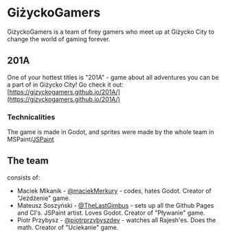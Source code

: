 # GiżyckoGamers

GiżyckoGamers is a team of firey gamers who meet up at Giżycko City to change the world of gaming forever.

## 201A

One of your hottest titles is "201A" - game about all adventures you can be a part of in Giżycko City! Go check it out: [https://gizyckogamers.github.io/201A/](https://gizyckogamers.github.io/201A/)

### Technicalities

The game is made in Godot, and sprites were made by the whole team in MSPaint/[JSPaint](https://jspaint.app/)

## The team

consists of:
- Maciek Mikanik - [@maciekMerkury](https://github.com/maciekMerkury/) - codes, hates Godot. Creator of "Jeżdżenie" game.
- Mateusz Soszyński - [@TheLastGimbus](https://github.com/maciekMerkury/TheLastGimbus/) - sets up all the Github Pages and CI's. JSPaint artist. Loves Godot. Creator of "Pływanie" game.
- Piotr Przybysz - [@piotrprzybyszdev](https://github.com/piotrprzybyszdev/) - watches all Rajesh'es. Does the math. Creator of "Uciekanie" game.

